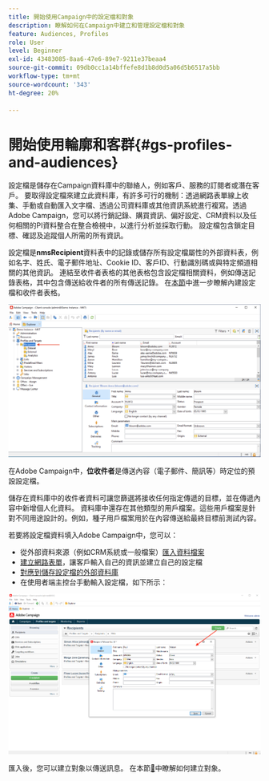 ```yaml
---
title: 開始使用Campaign中的設定檔和對象
description: 瞭解如何在Campaign中建立和管理設定檔和對象
feature: Audiences, Profiles
role: User
level: Beginner
exl-id: 43483085-8aa6-47e6-89e7-9211e37beaa4
source-git-commit: 09db0cc1a14bffefe8d1b8d0d5a06d5b6517a5bb
workflow-type: tm+mt
source-wordcount: '343'
ht-degree: 20%

---
```


# 開始使用輪廓和客群{#gs-profiles-and-audiences}

設定檔是儲存在Campaign資料庫中的聯絡人，例如客戶、服務的訂閱者或潛在客戶。 要取得設定檔來建立此資料庫，有許多可行的機制：透過網路表單線上收集、手動或自動匯入文字檔、透過公司資料庫或其他資訊系統進行複寫。透過Adobe Campaign，您可以將行銷記錄、購買資訊、偏好設定、CRM資料以及任何相關的PI資料整合在整合檢視中，以進行分析並採取行動。 設定檔包含鎖定目標、確認及追蹤個人所需的所有資訊。



設定檔是&#x200B;**nmsRecipient**&#x200B;資料表中的記錄或儲存所有設定檔屬性的外部資料表，例如名字、姓氏、電子郵件地址、Cookie ID、客戶ID、行動識別碼或與特定頻道相關的其他資訊。 連結至收件者表格的其他表格包含設定檔相關資料，例如傳送記錄表格，其中包含傳送給收件者的所有傳送記錄。 在[本節](../dev/datamodel.md#ootb-profiles)中進一步瞭解內建設定檔和收件者表格。

![](assets/recipients-in-explorer.png)

在Adobe Campaign中，**位收件者**&#x200B;是傳送內容（電子郵件、簡訊等）時定位的預設設定檔。

儲存在資料庫中的收件者資料可讓您篩選將接收任何指定傳遞的目標，並在傳遞內容中新增個人化資料。 資料庫中還存在其他類型的用戶檔案。這些用戶檔案是針對不同用途設計的。例如，種子用戶檔案用於在內容傳送給最終目標前測試內容。

若要將設定檔資料填入Adobe Campaign中，您可以：

* 從外部資料來源（例如CRM系統或一般檔案）[匯入資料檔案](../start/import.md)
* [建立網路表單](../dev/webapps.md)，讓客戶輸入自己的資訊並建立自己的設定檔
* [對應到儲存設定檔的外部資料庫](../connect/fda.md)
* 在使用者端主控台手動輸入設定檔，如下所示：

![](assets/create-profile.png)

<!--You can also select your message audience in an external file: recipients are stored not in the database, but in files. These are known as “external” deliveries. These contacts can be imported or not in Adobe Campaign. [Learn more](external-profiles.md).-->

匯入後，您可以建立對象以傳送訊息。 在本節[&#128279;](create-audiences.md)中瞭解如何建立對象。